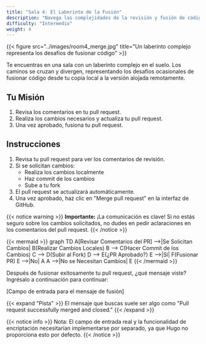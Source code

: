 ```yaml
---
title: "Sala 4: El Laberinto de la Fusión"
description: "Navega las complejidades de la revisión y fusión de código."
difficulty: "Intermedio"
weight: 4
---
```


{{< figure src="../images/room4_merge.jpg" title="Un laberinto complejo representa los desafíos de fusionar código" >}}

Te encuentras en una sala con un laberinto complejo en el suelo. Los caminos se cruzan y divergen, representando los desafíos ocasionales de fusionar código desde tu copia local a la versión alojada remotamente.

## Tu Misión

1. Revisa los comentarios en tu pull request.
2. Realiza los cambios necesarios y actualiza tu pull request.
3. Una vez aprobado, fusiona tu pull request.

## Instrucciones

1. Revisa tu pull request para ver los comentarios de revisión.
2. Si se solicitan cambios:
   - Realiza los cambios localmente
   - Haz commit de los cambios
   - Sube a tu fork
3. El pull request se actualizará automáticamente.
4. Una vez aprobado, haz clic en "Merge pull request" en la interfaz de GitHub.

{{< notice warning >}}
**Importante:** ¡La comunicación es clave! Si no estás seguro sobre los cambios solicitados, no dudes en pedir aclaraciones en los comentarios del pull request.
{{< /notice >}}

{{< mermaid >}}
graph TD
    A[Revisar Comentarios del PR] -->|Se Solicitan Cambios| B(Realizar Cambios Locales)
    B --> C(Hacer Commit de los Cambios)
    C --> D(Subir al Fork)
    D --> E{¿PR Aprobado?}
    E -->|Sí| F(Fusionar PR)
    E -->|No| A
    A -->|No se Necesitan Cambios| E
{{< /mermaid >}}

Después de fusionar exitosamente tu pull request, ¿qué mensaje viste? Ingrésalo a continuación para continuar:

[Campo de entrada para el mensaje de fusión]

{{< expand "Pista" >}}
El mensaje que buscas suele ser algo como "Pull request successfully merged and closed."
{{< /expand >}}

{{< notice info >}}
Nota: El campo de entrada real y la funcionalidad de encriptación necesitarían implementarse por separado, ya que Hugo no proporciona esto por defecto.
{{< /notice >}}